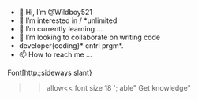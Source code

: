 - 👋 Hi, I’m @Wildboy521
- 👀 I’m interested in / *unlimited
- 🌱 I’m currently learning ...
- 💞️ I’m looking to collaborate on writing code
- developer{coding}* cntrl prgm*.
- 📫 How to reach me ...



Font[http:;sideways slant}
>>allow<<
>>font  size 18 '; able"
>>Get knowledge"
<!---
Wildboy521/Wildboy521 is a ✨ special ✨ repository because its `README.md` (this file) appears on your GitHub profile.
You can click the Preview link to take a look at your changes.
--->
